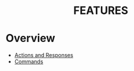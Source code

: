 <h1 align="center">
FEATURES
</h1>

# Overview
- [Actions and Responses](https://mono-sgwc.github.io/Buckshot-Roulette-Discord-Bot/web/features/a&r.html)
- [Commands](https://mono-sgwc.github.io/Buckshot-Roulette-Discord-Bot/web/features/cmd.html)